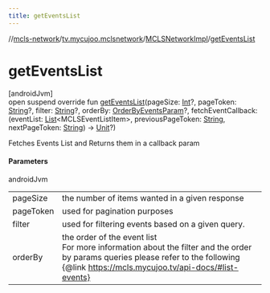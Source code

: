 ```yaml
---
title: getEventsList
---
```

//[mcls-network](../../../index.html)/[tv.mycujoo.mclsnetwork](../index.html)/[MCLSNetworkImpl](index.html)/[getEventsList](get-events-list.html)



# getEventsList



[androidJvm]\
open suspend override fun [getEventsList](get-events-list.html)(pageSize: [Int](https://kotlinlang.org/api/latest/jvm/stdlib/kotlin/-int/index.html)?, pageToken: [String](https://kotlinlang.org/api/latest/jvm/stdlib/kotlin/-string/index.html)?, filter: [String](https://kotlinlang.org/api/latest/jvm/stdlib/kotlin/-string/index.html)?, orderBy: [OrderByEventsParam](../../tv.mycujoo.mclsnetwork.domain.entity/-order-by-events-param/index.html)?, fetchEventCallback: (eventList: [List](https://kotlinlang.org/api/latest/jvm/stdlib/kotlin.collections/-list/index.html)&lt;MCLSEventListItem&gt;, previousPageToken: [String](https://kotlinlang.org/api/latest/jvm/stdlib/kotlin/-string/index.html), nextPageToken: [String](https://kotlinlang.org/api/latest/jvm/stdlib/kotlin/-string/index.html)) -&gt; [Unit](https://kotlinlang.org/api/latest/jvm/stdlib/kotlin/-unit/index.html)?)



Fetches Events List and Returns them in a callback param



#### Parameters


androidJvm

| | |
|---|---|
| pageSize | the number of items wanted in a given response |
| pageToken | used for pagination purposes |
| filter | used for filtering events based on a given query. |
| orderBy | the order of the event list<br>For more information about the filter and the order by params queries please refer to the following {@link <a href="https://mcls.mycujoo.tv/api-docs/#list-events">https://mcls.mycujoo.tv/api-docs/#list-events} |





